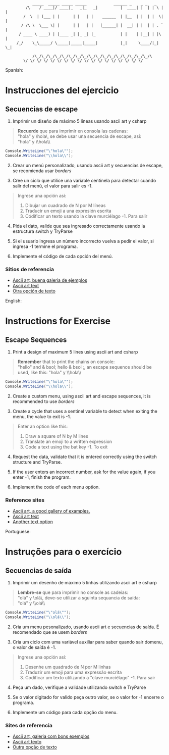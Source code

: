 			    _____  _____ _____ _____            ______ _    _ _   _   
		     /\    / ____|/ ____|_   _|_   _|          |  ____| |  | | \ | |  
		    /  \  | (___ | |      | |   | |    ______  | |__  | |  | |  \| |  
		   / /\ \  \___ \| |      | |   | |   |______| |  __| | |  | | . ` |  
		  / ____ \ ____) | |____ _| |_ _| |_           | |    | |__| | |\  |  
		 /_/    \_\_____/ \_____|_____|_____|          |_|     \____/|_| \_|    
		   
		        /\_/\_/\_/\_/\_/\_/\_/\_/\_/\_/\_/\_/\_/\_/\_/\_/\_/\  
			\/ \/ \/ \/ \/ \/ \/ \/ \/ \/ \/ \/ \/ \/ \/ \/ \/ \/    
			  

Spanish:
# Instrucciones del ejercicio  
  
## Secuencias de escape  
1. Imprimir un diseño de máximo 5 líneas usando ascii art y csharp   
  
> **Recuerde** que para imprimir en consola las cadenas:  
> "hola" y &bsol;hola&bsol;, se debe usar una secuencia de escape, así:  
> \"hola\" y &bsol;&bsol;hola&bsol;&bsol;  
  
```csharp  
Console.WriteLine("\"hola\"");  
Console.WriteLine("\\hola\\");  
```  
2. Crear un menú personalizado, usando ascii art y secuencias de escape, se recomienda usar *borders*

3. Cree un ciclo que utilice una variable centinela para detectar cuando salir del menú, el valor para salir es -1.

> Ingrese una opción así:  
>  1. Dibujar un cuadrado de N por M líneas  
>  2. Traducir un emoji a una expresión escrita  
>  3. Códificar un texto usando la clave murciélago
> -1. Para salir  

4. Pida el dato, valide que sea ingresado correctamente usando la estructura switch y TryParse

5. Si el usuario ingresa un número incorrecto vuelva a pedir el valor, si ingresa -1 termine el programa.

6. Implemente el código de cada opción del menú.

### Sitios de referencia

+ [Ascii art, buena galeria de ejemplos](https://asciiart.website)  
+ [Ascii art text](http://patorjk.com/software/taag/#p=display&f=Impossible&t=xaca%20rana)  
+ [Otra opción de texto](http://www.network-science.de/ascii/)  


English:

# Instructions for Exercise
   
## Escape Sequences

1. Print a design of maximum 5 lines using ascii art and csharp
  
> **Remember** that to print the chains on console:  
> "hello" and & bsol; hello & bsol ;, an escape sequence should be used, like this: 
> \"hola\" y &bsol;&bsol;hola&bsol;&bsol;  
  
```csharp  
Console.WriteLine("\"hola\"");  
Console.WriteLine("\\hola\\");  
```  

2. Create a custom menu, using ascii art and escape sequences, it is recommended to use *borders*

3. Create a cycle that uses a sentinel variable to detect when exiting the menu, the value to exit is -1.

> Enter an option like this:  
>  1. Draw a square of N by M lines
>  2. Translate an emoji to a written expression
>  3. Code a text using the bat key
> -1. To exit  

4. Request the data, validate that it is entered correctly using the switch structure and TryParse.

5. If the user enters an incorrect number, ask for the value again, if you enter -1, finish the program.

6. Implement the code of each menu option.

### Reference sites

+ [Ascii art, a good gallery of examples.](https://asciiart.website)  
+ [Ascii art text](http://patorjk.com/software/taag/#p=display&f=Impossible&t=xaca%20rana)  
+ [Another text option](http://www.network-science.de/ascii/)



Portuguese:
# Instruções para o exercício  
  
## Secuencias de saída  
1. Imprimir um desenho de máximo 5 linhas utilizando ascii art e csharp   
  
> **Lembre-se** que para imprimir no console as cadeias:  
> "olá" y &bsol;olá&bsol;, deve-se utilizar a sguinta sequancia de saída:  
> \"olá\" y &bsol;&bsol;olá&bsol;&bsol;  
  
```csharp  
Console.WriteLine("\"olá\"");  
Console.WriteLine("\\olá\\");  
```  
2. Cria um menu pesonalizado, usando ascii art e secuencias de saída. É recomendado que se usem *borders*

3. Cria um ciclo com uma variável auxiliar para saber quando sair domenu, o valor de saída é -1.

> Ingrese una opción así:  
>  1. Desenhe um quadrado de N por M linhas 
>  2. Traduzir um emoji para uma expressão escrita
>  3. Codificar um texto utilizando a "clave murciélago"
> -1. Para sair  

4. Peça um dado, verifique a validade utilizando switch e TryParse

5. Se o valor digitado for valido peça outro valor, se o valor for -1 encerre o programa.

6. Implemente um código para cada opção do menu.

### Sites de referencia

+ [Ascii art, galeria com bons exemplos](https://asciiart.website)  
+ [Ascii art texto](http://patorjk.com/software/taag/#p=display&f=Impossible&t=xaca%20rana)  
+ [Outra opção de texto](http://www.network-science.de/ascii/)

